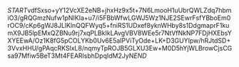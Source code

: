 $START$vdfSxso+yY12VcXE2eNB+jhxHz9x5t+7N6LmooH1uUbrQWLZdq7hbmiO3/gRQGmzNufw1pNIKIa+u7/i5FBbWfwLGWJ5Wz1NJE2SEwrFsfYBboEm0rOC9/cKp6gWJ8JLlKlnQQFWyq5+fniRS1UDxef8yknWHby8s1DdgmaprF1kumX9JB5lpEMxQZBNu9rj7xqPLBkIkLAvgVBV8WEe5r7NtVfNkNP7FDjHXEbsYXYEEwA/Oz1K8fG5pCOLYKb0Uv6E5aIPViTyOde+LK+D3GUYIpw/hRJtdSD+3VvxHHU/gPAqcRKSlxL8/nqmyTpROJB5GLXU3Ew+M0D5hYjWLBrowCjsCGsa97Mfiw5BeT3Mt4FEARlsbhDpqIdM2JyN$END$